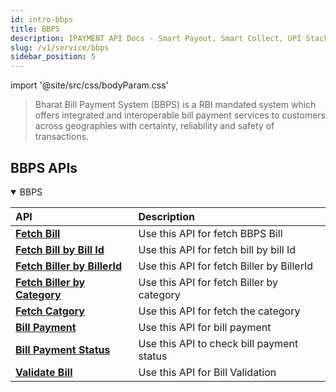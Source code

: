 ```yaml
---
id: intro-bbps
title: BBPS
description: IPAYMENT API Docs - Smart Payout, Smart Collect, UPI Stack, Validation Suite
slug: /v1/service/bbps
sidebar_position: 5
---
```


import '@site/src/css/bodyParam.css'

> Bharat Bill Payment System (BBPS) is a RBI mandated system which offers integrated and interoperable bill payment services to customers across geographies with certainty, reliability and safety of transactions.

## BBPS APIs

<details open>
<summary>BBPS</summary>

| API                                                                  | Description |
| :------------------------------------------------------------------- | :---------- |
| <a href="/docs/v1/service/bbps/fetch/bill">**Fetch Bill**</a> | Use this API for fetch BBPS Bill  |
| <a href="/docs/v1/service/bbps/fetch/bill-by-billid">**Fetch Bill by Bill Id**</a> | Use this API for fetch bill by bill Id |
| <a href="/docs/v1/service/bbps/fetch/biller/fetch-by-billerid">**Fetch Biller by BillerId**</a> | Use this API for fetch Biller by BillerId |
| <a href="/docs/v1/service/bbps/fetch/biller/category">**Fetch Biller by Category**</a> | Use this API for fetch Biller by category |
| <a href="/docs/v1/service/bbps/fetch/category">**Fetch Catgory**</a> | Use this API for fetch the category |
| <a href="/docs/v1/service/bbps/bill/payment">**Bill Payment**</a> | Use this API for bill payment |
| <a href="/docs/v1/service/bbps/bill/status">**Bill Payment Status**</a> | Use this API to check bill payment status |
| <a href="/docs/v1/service/bbps/validate/bill-by-billid">**Validate Bill**</a> | Use this API for Bill Validation |

</details><br/><br/>
